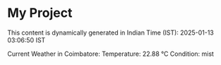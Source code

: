 # My Project

This content is dynamically generated in Indian Time (IST): 2025-01-13 03:06:50 IST


Current Weather in Coimbatore:
Temperature: 22.88 °C
Condition: mist
